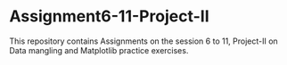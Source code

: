 # Assignment6-11-Project-II

This repository contains Assignments on the session 6 to 11, Project-II on Data mangling and Matplotlib practice exercises.
